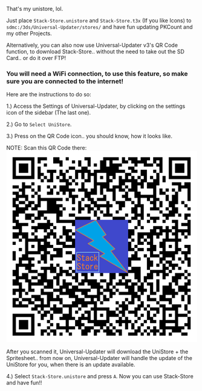 That's my unistore, lol.

Just place `Stack-Store.unistore` and `Stack-Store.t3x` (If you like Icons) to `sdmc:/3ds/Universal-Updater/stores/` and have fun updating PKCount and my other Projects.

Alternatively, you can also now use Universal-Updater v3's QR Code function, to download Stack-Store.. without the need to take out the SD Card.. or do it over FTP!

### You will need a WiFi connection, to use this feature, so make sure you are connected to the internet!

Here are the instructions to do so:

1.) Access the Settings of Universal-Updater, by clicking on the settings icon of the sidebar (The last one).

2.) Go to `Select UniStore`.

3.) Press on the QR Code icon.. you should know, how it looks like.

NOTE: Scan this QR Code there: ![](https://github.com/SuperSaiyajinStackZ/Stack-Store/blob/master/unistore/Stack-Store.png)

After you scanned it, Universal-Updater will download the UniStore + the Spritesheet.. from now on, Universal-Updater will handle the update of the UniStore for you, when there is an update available.

4.) Select `Stack-Store.unistore` and press `A`. Now you can use Stack-Store and have fun!!